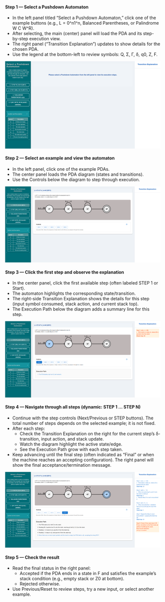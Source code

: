

#### Step 1 — Select a Pushdown Automaton
- In the left panel titled “Select a Pushdown Automaton,” click one of the example buttons (e.g., L = 0^n1^n, Balanced Parentheses, or Palindrome W C W^R).
- After selecting, the main (center) panel will load the PDA and its step-by-step execution view.
- The right panel (“Transition Explanation”) updates to show details for the chosen PDA.
- Use the legend at the bottom-left to review symbols: Q, Σ, Γ, δ, q0, Z, F.

![Step 1 — Select a Pushdown Automaton](./images/step1selectautomata.png)

#### Step 2 — Select an example and view the automaton
- In the left panel, click one of the example PDAs.
- The center panel loads the PDA diagram (states and transitions).
- Use the Controls below the diagram to step through execution.

![Step 2 — Select example and view automaton](./images/step1.5select.png)

#### Step 3 — Click the first step and observe the explanation
- In the center panel, click the first available step (often labeled STEP 1 or Start).
- The automaton highlights the corresponding state/transition.
- The right-side Transition Explanation shows the details for this step (input symbol consumed, stack action, and current stack top).
- The Execution Path below the diagram adds a summary line for this step.

![Step 3 — Click STEP 1 and view Transition Explanation](./images/step2selectsteps.png)

#### Step 4 — Navigate through all steps (dynamic: STEP 1 … STEP N)
- Continue with the step controls (Next/Previous or STEP buttons). The total number of steps depends on the selected example; it is not fixed.
- After each step:
  - Check the Transition Explanation on the right for the current step’s δ-transition, input action, and stack update.
  - Watch the diagram highlight the active state/edge.
  - See the Execution Path grow with each step taken.
- Keep advancing until the final step (often indicated as “Final” or when the machine reaches an accepting configuration). The right panel will show the final acceptance/termination message.

![Step 4 — Click through all steps and view full explanations](./images/step3finish.png)

#### Step 5 — Check the result
- Read the final status in the right panel:
  - Accepted if the PDA ends in a state in F and satisfies the example’s stack condition (e.g., empty stack or Z0 at bottom).
  - Rejected otherwise.
- Use Previous/Reset to review steps, try a new input, or select another example.